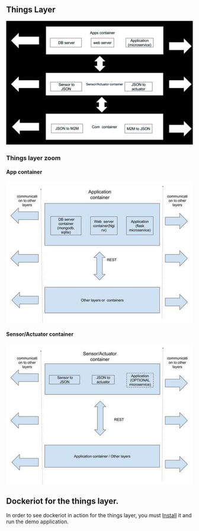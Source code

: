 ## Things Layer
<img src="./Things layer(2).jpg "> 

### Things layer zoom
#### App container
<img src="./App container(1).jpg ">

#### Sensor/Actuator container
<img src="./Sensor_ActuatorContainer2(1).jpg ">

## Dockeriot for the things layer. 
In order to see dockeriot in action for the things layer, you must [Install](installation.md) it and run 
the demo application. 




